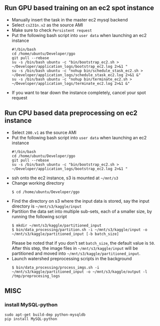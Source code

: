## Run GPU based training on an ec2 spot instance
- Manually insert the task in the master ec2 mysql backend
- Select `cs231n.v2` as the source AMI
- Make sure to check `Persistent request` 
- Put the following bash script into `user data` when launching an ec2 instance
    ```
    #!/bin/bash
    cd /home/ubuntu/Developer/ggo
    git pull --rebase
    su -s /bin/bash ubuntu -c "bin/bootstrap_ec2.sh > ~/Developer/application_logs/bootstrap_ec2.log 2>&1 "
    su -s /bin/bash ubuntu -c "nohup bin/schedule_stask_ec2.sh > ~/Developer/application_logs/schedule_stask_ec2.log 2>&1 &"
    su -s /bin/bash ubuntu -c "nohup bin/terminate_ec2.sh > ~/Developer/application_logs/terminate_ec2.log 2>&1 &"
    ```
- If you want to tear down the instance completely, cancel your spot request
## Run CPU based data preprocessing on ec2 instance
- Select `200.v1` as the source AMI 
- Put the following bash script into `user data` when launching an ec2 instance
    ```
    #!/bin/bash
    cd /home/ubuntu/Developer/ggo
    git pull --rebase
    su -s /bin/bash ubuntu -c "bin/bootstrap_ec2.sh > ~/Developer/application_logs/bootstrap_ec2.log 2>&1 "
    ```
- ssh onto the ec2 instance, s3 is mounted at `~/mnt/s3`
- Change working directory
    ```
    $ cd /home/ubuntu/Developer/ggo
    ```
- Find the directory on s3 where the input data is stored, say the input directory is `~/mnt/s3/kaggle/input`
- Partition the data set into multiple sub-sets, each of a smaller size, by running the following script
    ```
    $ mkdir ~/mnt/s3/kaggle/partitioned_input
    $ bin/data_processing/partition.sh -i ~/mnt/s3/kaggle/input -o ~/mnt/s3/kaggle/partitioned_input [-b batch_size]
    ```
    Please be noted that if you don't set `batch_size`, the default value is `50`.
    After this step, the image files in `~/mnt/s3/kaggle/input` will be partitioned and moved into `~/mnt/s3/kaggle/partitioned_input`.
- Launch watershed preprocessing scripts in the background
    ```
    $ bin/data_processing/process_imgs.sh -i ~/mnt/s3/kaggle/partitioned_input -o ~/mnt/s3/kaggle/output -l /tmp/preprocesing_logs 
    ```

## MISC
### install MySQL-python
```
sudo apt-get build-dep python-mysqldb
pip install MySQL-python
```
